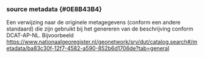 ### source metadata {#0E8B43B4}
Een verwijzing naar de originele metagegevens (conform een andere standaard) die zijn gebruikt bij het genereren van de beschrijving conform DCAT-AP-NL. Bijvoorbeeld <a href='https://www.nationaalgeoregister.nl/geonetwork/srv/dut/catalog.search' target='_blank'>https://www.nationaalgeoregister.nl/geonetwork/srv/dut/catalog.search#/metadata/ba83c30f-12f7-4582-a590-852b6d1706de?tab=general</a> 

